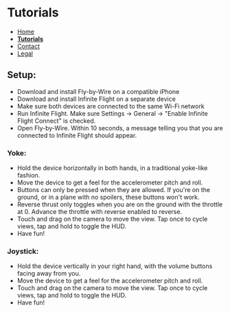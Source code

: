 # Tutorials

- [Home](https://tomthetank46.github.io/Fly-by-Wire/index)
- **[Tutorials](https://tomthetank46.github.io/Fly-by-Wire/tutorials)**
- [Contact](https://tomthetank46.github.io/Fly-by-Wire/contact)
- [Legal](https://tomthetank46.github.io/Fly-by-Wire/legal)

## Setup:
- Download and install Fly-by-Wire on a compatible iPhone
- Download and install Infinite Flight on a separate device
- Make sure both devices are connected to the same Wi-Fi network
- Run Infinite Flight. Make sure Settings -> General -> "Enable Infinite Flight Connect" is checked.
- Open Fly-by-Wire. Within 10 seconds, a message telling you that you are connected to Infinite Flight should appear.

### Yoke:
- Hold the device horizontally in both hands, in a traditional yoke-like fashion.
- Move the device to get a feel for the accelerometer pitch and roll.
- Buttons can only be pressed when they are allowed. If you're on the ground, or in a plane with no spoilers, these buttons won't work.
- Reverse thrust only toggles when you are on the ground with the throttle at 0. Advance the throttle with reverse enabled to reverse.
- Touch and drag on the camera to move the view. Tap once to cycle views, tap and hold to toggle the HUD.
- Have fun!

### Joystick:
- Hold the device vertically in your right hand, with the volume buttons facing away from you.
- Move the device to get a feel for the accelerometer pitch and roll.
- Touch and drag on the camera to move the view. Tap once to cycle views, tap and hold to toggle the HUD.
- Have fun!
